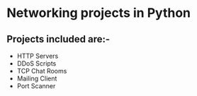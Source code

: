 # Networking projects in Python

## Projects included are:-

- HTTP Servers
- DDoS Scripts
- TCP Chat Rooms 
- Mailing Client 
- Port Scanner 
